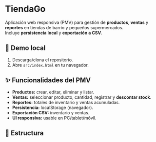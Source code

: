 # TiendaGo

Aplicación web responsiva (PMV) para gestión de **productos**, **ventas** y **reportes** en tiendas de barrio y pequeños supermercados.  
Incluye **persistencia local** y **exportación a CSV**.

## 🚀 Demo local
1. Descarga/clona el repositorio.
2. Abre `src/index.html` en tu navegador.

## ✨ Funcionalidades del PMV
- **Productos:** crear, editar, eliminar y listar.
- **Ventas:** seleccionar producto, cantidad, registrar y **descontar stock**.
- **Reportes:** totales de inventario y ventas acumuladas.
- **Persistencia:** localStorage (navegador).
- **Exportación CSV:** inventario y ventas.
- **UI responsiva:** usable en PC/tablet/móvil.

## 📂 Estructura
